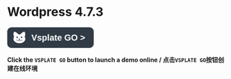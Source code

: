 # Wordpress 4.7.3

<a href="https://www.vsplate.com/?docker-compose=https://github.com/vsplate/dcenvs/wordpress/4.7.3"><img alt="VSPLATE GO" src="https://raw.githubusercontent.com/vsplate/images/master/vsgo_btn.png" width="200px"></a>

**Click the `VSPLATE GO` button to launch a demo online / 点击`VSPLATE GO`按钮创建在线环境**